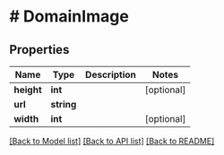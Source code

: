 # # DomainImage

## Properties

Name | Type | Description | Notes
------------ | ------------- | ------------- | -------------
**height** | **int** |  | [optional]
**url** | **string** |  |
**width** | **int** |  | [optional]

[[Back to Model list]](../../README.md#models) [[Back to API list]](../../README.md#endpoints) [[Back to README]](../../README.md)
